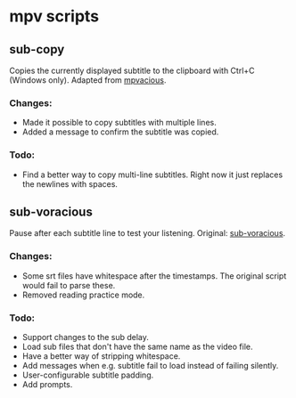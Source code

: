 # mpv scripts
## sub-copy
Copies the currently displayed subtitle to the clipboard with Ctrl+C (Windows only). Adapted from [mpvacious](https://github.com/Ajatt-Tools/mpvacious/blob/windows/subs2srs.lua). 

### Changes:
* Made it possible to copy subtitles with multiple lines.
* Added a message to confirm the subtitle was copied.

### Todo:
* Find a better way to copy multi-line subtitles. Right now it just replaces the newlines with spaces.

## sub-voracious

Pause after each subtitle line to test your listening. Original: [sub-voracious](https://github.com/kelciour/mpv-scripts/blob/master/sub-voracious.lua).

### Changes:
* Some srt files have whitespace after the timestamps. The original script would fail to parse these.
* Removed reading practice mode.

### Todo:
* Support changes to the sub delay.
* Load sub files that don't have the same name as the video file.
* Have a better way of stripping whitespace.
* Add messages when e.g. subtitle fail to load instead of failing silently.
* User-configurable subtitle padding.
* Add prompts.